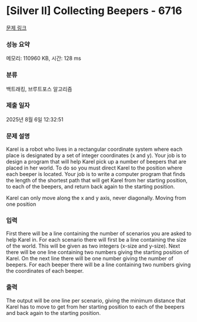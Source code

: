 # [Silver II] Collecting Beepers - 6716 

[문제 링크](https://www.acmicpc.net/problem/6716) 

### 성능 요약

메모리: 110960 KB, 시간: 128 ms

### 분류

백트래킹, 브루트포스 알고리즘

### 제출 일자

2025년 8월 6일 12:32:51

### 문제 설명

<p>Karel is a robot who lives in a rectangular coordinate system where each place is designated by a set of integer coordinates (x and y). Your job is to design a program that will help Karel pick up a number of beepers that are placed in her world. To do so you must direct Karel to the position where each beeper is located. Your job is to write a computer program that finds the length of the shortest path that will get Karel from her starting position, to each of the beepers, and return back again to the starting position.</p>

<p>Karel can only move along the x and y axis, never diagonally. Moving from one position</p>

### 입력 

 <p>First there will be a line containing the number of scenarios you are asked to help Karel in. For each scenario there will first be a line containing the size of the world. This will be given as two integers (x-size and y-size). Next there will be one line containing two numbers giving the starting position of Karel. On the next line there will be one number giving the number of beepers. For each beeper there will be a line containing two numbers giving the coordinates of each beeper.</p>

### 출력 

 <p>The output will be one line per scenario, giving the minimum distance that Karel has to move to get from her starting position to each of the beepers and back again to the starting position.</p>

